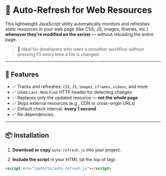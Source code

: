 # 🔄 Auto-Refresh for Web Resources

This lightweight JavaScript utility automatically monitors and refreshes static resources in your web page (like CSS, JS, images, iframes, etc.) **whenever they’re modified on the server** — without reloading the entire page.

> 🎯 Ideal for developers who want a smoother workflow without pressing F5 every time a file is changed.

---

## 🚀 Features

- ✅ Tracks and refreshes: `CSS`, `JS`, `images`, `iframes`, `videos`, and more
- ✅ Uses `Last-Modified` HTTP header for detecting changes
- ✅ Replaces only the updated resource — **not the whole page**
- ✅ Skips external resources (e.g., CDN or cross-origin URLs)
- ✅ Default check interval: **every 1 second**
- ✅ No dependencies

---

## 📦 Installation

1. **Download or copy** `auto-refresh.js` into your project.

2. **Include the script** in your HTML (at the top of <head> tag):

```html
<script src="/path/to/auto-refresh.js"></script>
